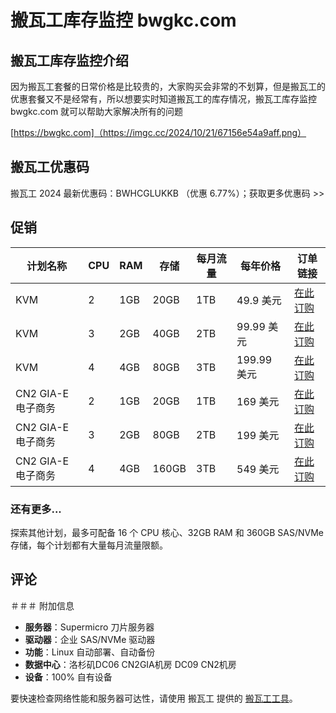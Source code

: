 # 搬瓦工库存监控 bwgkc.com

## 搬瓦工库存监控介绍

因为搬瓦工套餐的日常价格是比较贵的，大家购买会非常的不划算，但是搬瓦工的优惠套餐又不是经常有，所以想要实时知道搬瓦工的库存情况，搬瓦工库存监控 bwgkc.com 就可以帮助大家解决所有的问题

[https://bwgkc.com]（https://imgc.cc/2024/10/21/67156e54a9aff.png）

## 搬瓦工优惠码

搬瓦工 2024 最新优惠码：BWHCGLUKKB （优惠 6.77%）；获取更多优惠码 >>

## 促销

| 计划名称 | CPU | RAM | 存储 | 每月流量 | 每年价格 | 订单链接 |
|----------------|-----|----------|---------------| ----------------|-----------------|-------------------------------------------------------|
| KVM | 2 | 1GB | 20GB | 1TB | 49.9 美元 | [在此订购](https://bwh81.net/aff.php?aff=31591&pid=44)|
| KVM | 3 | 2GB | 40GB | 2TB | 99.99 美元 | [在此订购](https://bwh81.net/aff.php?aff=31591&pid=45) |
| KVM | 4 | 4GB | 80GB | 3TB | 199.99 美元 | [在此订购](https://bwh81.net/aff.php?aff=31591&pid=46)|
| CN2 GIA-E 电子商务 | 2 | 1GB | 20GB | 1TB | 169 美元 | [在此订购](https://bwh81.net/aff.php?aff=31591&pid=87)|
| CN2 GIA-E 电子商务 | 3 | 2GB | 80GB | 2TB | 199 美元 | [在此订购](https://bwh81.net/aff.php?aff=31591&pid=88)|
| CN2 GIA-E 电子商务 | 4 | 4GB | 160GB| 3TB | 549 美元 | [在此订购](https://bwh81.net/aff.php?aff=31591&pid=89)|

### 还有更多...
探索其他计划，最多可配备 16 个 CPU 核心、32GB RAM 和 360GB SAS/NVMe 存储，每个计划都有大量每月流量限额。

## 评论

＃＃＃ 附加信息
- **服务器**：Supermicro 刀片服务器
- **驱动器**：企业 SAS/NVMe 驱动器
- **功能**：Linux 自动部署、自动备份
- **数据中心**：洛杉矶DC06 CN2GIA机房 DC09 CN2机房
- **设备**：100% 自有设备

要快速检查网络性能和服务器可达性，请使用 搬瓦工 提供的 [搬瓦工工具](https://ping.pe/)。
